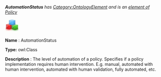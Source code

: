 ___AutomationStatus__ 
 has
 [Category:OntologyElement](../../Category/OntologyElement "Category:OntologyElement") 
 and is an
 [element of](../../Property/ElementOf "Property:ElementOf") 
[Policy](../../Submissions/Policy "Submissions:Policy")_




  





[![Class](../images/thumb/2/27/Class.gif/45px-Class.gif)](../../Image/Class.gif "Class")


__Name__ 
 : AutomationStatus
 



__Type:__ 
 owl:Class
 



__Description__ 
 : The level of automation of a policy. Specifies if a policy implementation requires human intervention. E.g. manual, automated with human intervention, automated with human validation, fully automated, etc.